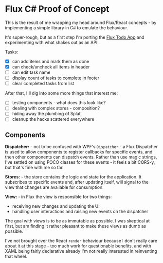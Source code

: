 # Flux C# Proof of Concept

This is the result of me wrapping my head around Flux/React concepts -
by implementing a simple library in C# to emulate the behaviour.

It's super-rough, but as a first step I'm porting the
[Flux Todo App](https://github.com/facebook/flux/blob/2e6238c632dcaf276a303bc3239d7c273b94f9fd/docs/TodoList.md)
and experimenting with what shakes out as an API.

Tasks:

 - [x] can add items and mark them as done
 - [x] can check/uncheck all items in header
 - [ ] can edit task name
 - [ ] display count of tasks to complete in footer
 - [ ] clear completed tasks from list

After that, I'll dig into some more things that interest me:

 - [ ] testing components - what does this look like?
 - [ ] dealing with complex stores - composition?
 - [ ] hiding away the plumbing of Splat
 - [ ] cleanup the hacks scattered everywhere

## Components

**Dispatcher:** - not to be confused with WPF's `Dispatcher` - a Flux Dispatcher
is used to allow components to register callbacks for specific events, and then
other components can dispatch events. Rather than use magic strings, I've settled
on using POCO classes for these events - it feels a bit CQRS-y, but that's fine
with me so far.

**Stores:** - the store contains the logic and state for the application. It subscribes
to specific events and, after updating itself, will signal to the view that changes
are available for consumption.

**View:** - in Flux the view is responsible for two things:

 - receiving new changes and updating the UI
 - handling user interactions and raising new events on the dispatcher

The goal with views is to be as immutable as possible. I was skeptical at first, but
am finding it rather pleasant to make these views as dumb as possible.

I've not brought over the React `render` behaviour because I don't really care
about it at this stage - too much work for questionable benefits, and with XAML being
fairly declarative already I'm not really interested in reinventing that wheel.